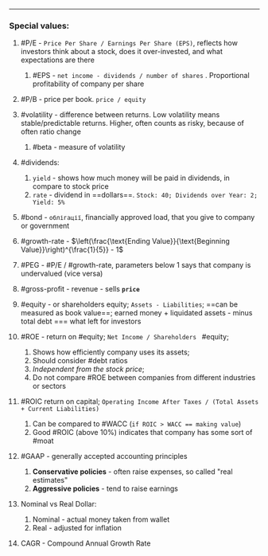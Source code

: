 ***
### Special values:
1. #P/E - `Price Per Share / Earnings Per Share (EPS)`, reflects how investors think about a stock, does it over-invested, and what expectations are there 
	1. #EPS - `net income - dividends / number of shares` . Proportional profitability of company per share 
2. #P/B - price per book. `price / equity`

3. #volatility - difference between returns. Low volatility means stable/predictable returns. Higher, often counts as risky, because of often ratio change 
	1. #beta - measure of volatility 

4. #dividends:
	1. `yield` - shows how much money will be paid in dividends, in compare to stock price 
	2. `rate` - dividend in ==dollars==. `Stock: 40; Dividends over Year: 2; Yield: 5%`

5. #bond - `облігації`, financially approved load, that you give to company or government  

6. #growth-rate -  $\left(\frac{\text{Ending Value}}{\text{Beginning Value}}\right)^{\frac{1}{5}} - 1$  

7. #PEG - #P/E / #growth-rate, parameters below 1 says that company is undervalued (vice versa)

8. #gross-profit - revenue - sells **`price`** 

9. #equity - or shareholders equity; `Assets - Liabilities`; ==can be measured as book value==; earned money + liquidated assets - minus total debt === what left for investors 

10. #ROE - return on #equity; `Net Income / Shareholders ` #equity; 
	1. Shows how efficiently company uses its assets;
	2. Should consider #debt ratios 
	3. *Independent from the stock price*;  
	4. Do not compare #ROE between companies from different industries or sectors

11. #ROIC return on capital; `Operating Income After Taxes / (Total Assets + Current Liabilities)`
	1. Can be compared to #WACC (`if ROIC > WACC == making value`)
	2. Good #ROIC (above 10%) indicates that company has some sort of #moat 

12. #GAAP - generally accepted accounting principles 
	1. **Conservative policies** - often raise expenses, so called "real estimates"
	2. **Aggressive policies** - tend to raise earnings

13. Nominal vs Real Dollar:
	1. Nominal - actual money taken from wallet
	2. Real - adjusted for inflation 

14. CAGR - Compound Annual Growth Rate